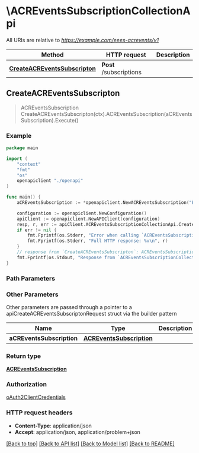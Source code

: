 # \ACREventsSubscriptionCollectionApi

All URIs are relative to *https://example.com/eees-acrevents/v1*

Method | HTTP request | Description
------------- | ------------- | -------------
[**CreateACREventsSubscripton**](ACREventsSubscriptionCollectionApi.md#CreateACREventsSubscripton) | **Post** /subscriptions | 



## CreateACREventsSubscripton

> ACREventsSubscription CreateACREventsSubscripton(ctx).ACREventsSubscription(aCREventsSubscription).Execute()





### Example

```go
package main

import (
    "context"
    "fmt"
    "os"
    openapiclient "./openapi"
)

func main() {
    aCREventsSubscription := *openapiclient.NewACREventsSubscription("EecId_example", []string{"EasIds_example"}, *openapiclient.NewACREventIDs(), "NotificationDestination_example") // ACREventsSubscription | 

    configuration := openapiclient.NewConfiguration()
    apiClient := openapiclient.NewAPIClient(configuration)
    resp, r, err := apiClient.ACREventsSubscriptionCollectionApi.CreateACREventsSubscripton(context.Background()).ACREventsSubscription(aCREventsSubscription).Execute()
    if err != nil {
        fmt.Fprintf(os.Stderr, "Error when calling `ACREventsSubscriptionCollectionApi.CreateACREventsSubscripton``: %v\n", err)
        fmt.Fprintf(os.Stderr, "Full HTTP response: %v\n", r)
    }
    // response from `CreateACREventsSubscripton`: ACREventsSubscription
    fmt.Fprintf(os.Stdout, "Response from `ACREventsSubscriptionCollectionApi.CreateACREventsSubscripton`: %v\n", resp)
}
```

### Path Parameters



### Other Parameters

Other parameters are passed through a pointer to a apiCreateACREventsSubscriptonRequest struct via the builder pattern


Name | Type | Description  | Notes
------------- | ------------- | ------------- | -------------
 **aCREventsSubscription** | [**ACREventsSubscription**](ACREventsSubscription.md) |  | 

### Return type

[**ACREventsSubscription**](ACREventsSubscription.md)

### Authorization

[oAuth2ClientCredentials](../README.md#oAuth2ClientCredentials)

### HTTP request headers

- **Content-Type**: application/json
- **Accept**: application/json, application/problem+json

[[Back to top]](#) [[Back to API list]](../README.md#documentation-for-api-endpoints)
[[Back to Model list]](../README.md#documentation-for-models)
[[Back to README]](../README.md)

